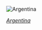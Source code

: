 
![Argentina](https://www.gstatic.com/prettyearth/assets/full/1526.jpg)

*[Argentina](https://www.google.com/maps/@-50.06259,-68.454665,16z/data=!3m1!1e3)*
